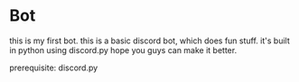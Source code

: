 # Bot



this is my first bot.
this is a basic discord bot, which does fun stuff.
it's built in python using discord.py
hope you guys can make it better.


prerequisite:
discord.py

